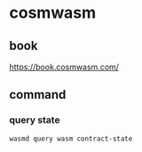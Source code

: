 # cosmwasm 

## book 
https://book.cosmwasm.com/

## command 

### query state
`wasmd query wasm contract-state `


